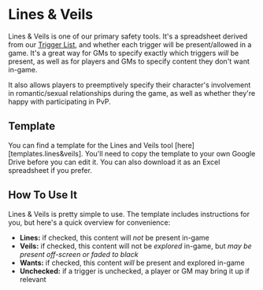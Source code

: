 # Lines & Veils

Lines & Veils is one of our primary safety tools. It's a spreadsheet derived from our [Trigger List](triggers.md), and whether each trigger will be present/allowed in a game. It's a great way for GMs to specify exactly which triggers *will* be present, as well as for players and GMs to specify content they don't want in-game.

It also allows players to preemptively specify their character's involvement in romantic/sexual relationships during the game, as well as whether they're happy with participating in PvP. 

## Template

You can find a template for the Lines and Veils tool [here][templates.lines&veils]. You'll need to copy the template to your own Google Drive before you can edit it. You can also download it as an Excel spreadsheet if you prefer.

## How To Use It

Lines & Veils is pretty simple to use. The template includes instructions for you, but here's a quick overview for convenience:

- **Lines:** if checked, this content will _not_ be present in-game
- **Veils:** if checked, this content will not be _explored_ in-game, but _may be present off-screen or faded to black_
- **Wants:** if checked, this content _will_ be present and explored in-game
- **Unchecked:** if a trigger is unchecked, a player or GM may bring it up if relevant